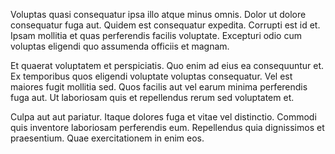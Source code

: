 Voluptas quasi consequatur ipsa illo atque minus omnis. Dolor ut dolore consequatur fuga aut. Quidem est consequatur expedita. Corrupti est id et. Ipsam mollitia et quas perferendis facilis voluptate. Excepturi odio cum voluptas eligendi quo assumenda officiis et magnam.
 Et quaerat voluptatem et perspiciatis. Quo enim ad eius ea consequuntur et. Ex temporibus quos eligendi voluptate voluptas consequatur. Vel est maiores fugit mollitia sed. Quos facilis aut vel earum minima perferendis fuga aut. Ut laboriosam quis et repellendus rerum sed voluptatem et.
 Culpa aut aut pariatur. Itaque dolores fuga et vitae vel distinctio. Commodi quis inventore laboriosam perferendis eum. Repellendus quia dignissimos et praesentium. Quae exercitationem in enim eos.